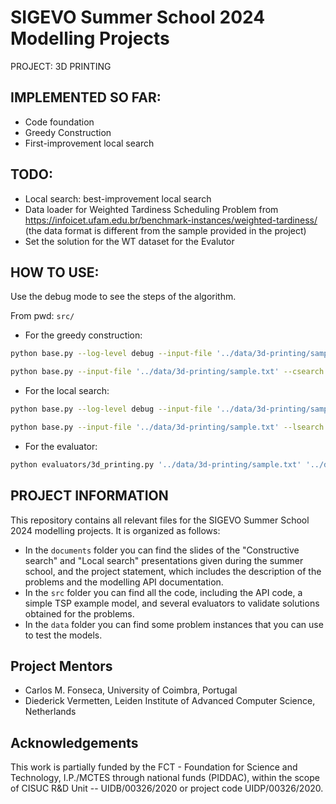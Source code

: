 # SIGEVO Summer School 2024 Modelling Projects 
PROJECT: 3D PRINTING

## IMPLEMENTED SO FAR:
- Code foundation
- Greedy Construction
- First-improvement local search

## TODO:
- Local search: best-improvement local search
- Data loader for Weighted Tardiness Scheduling Problem from https://infoicet.ufam.edu.br/benchmark-instances/weighted-tardiness/ (the data format is different from the sample provided in the project)
- Set the solution for the WT dataset for the Evalutor

## HOW TO USE:
Use the debug mode to see the steps of the algorithm.

From pwd: `src/`
- For the greedy construction:
```bash 
python base.py --log-level debug --input-file '../data/3d-printing/sample.txt' --csearch greedy
```
```bash 
python base.py --input-file '../data/3d-printing/sample.txt' --csearch greedy
```

- For the local search:
```bash
python base.py --log-level debug --input-file '../data/3d-printing/sample.txt' --lsearch fi
```
```bash
python base.py --input-file '../data/3d-printing/sample.txt' --lsearch fi
```

- For the evaluator:
```bash 
python evaluators/3d_printing.py '../data/3d-printing/sample.txt' '../data/3d-printing/sample_solution.txt'
```

## PROJECT INFORMATION

This repository contains all relevant files for the SIGEVO Summer
School 2024 modelling projects. It is organized as follows:

- In the `documents` folder you can find the slides of the "Constructive
  search" and "Local search" presentations given during the summer school,
  and the project statement, which includes the description of the
  problems and the modelling API documentation.
- In the `src` folder you can find all the code, including the API
  code, a simple TSP example model, and several evaluators to validate
  solutions obtained for the problems.
- In the `data` folder you can find some problem instances that you
  can use to test the models.

## Project Mentors

- Carlos M. Fonseca, University of Coimbra, Portugal
- Diederick Vermetten, Leiden Institute of Advanced Computer Science, Netherlands

## Acknowledgements

This work is partially funded by the FCT - Foundation for Science and
Technology, I.P./MCTES through national funds (PIDDAC), within the
scope of CISUC R&D Unit -- UIDB/00326/2020 or project code
UIDP/00326/2020.

